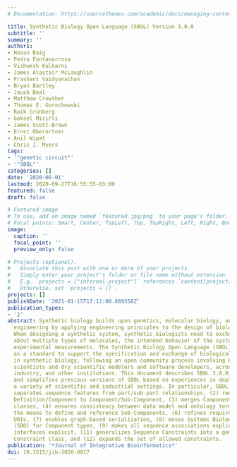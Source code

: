 ```yaml
---
# Documentation: https://sourcethemes.com/academic/docs/managing-content/

title: Synthetic Biology Open Language (SBOL) Version 3.0.0
subtitle: ''
summary: ''
authors:
- Hasan Baig
- Pedro Fontanarrosa
- Vishwesh Kulkarni
- James Alastair McLaughlin
- Prashant Vaidyanathan
- Bryan Bartley
- Jacob Beal
- Matthew Crowther
- Thomas E. Gorochowski
- Raik Grünberg
- Goksel Misirli
- James Scott-Brown
- Ernst Oberortner
- Anil Wipat
- Chris J. Myers
tags:
- '"genetic circuit"'
- '"SBOL"'
categories: []
date: '2020-06-01'
lastmod: 2020-09-27T16:55:55-03:00
featured: false
draft: false

# Featured image
# To use, add an image named `featured.jpg/png` to your page's folder.
# Focal points: Smart, Center, TopLeft, Top, TopRight, Left, Right, BottomLeft, Bottom, BottomRight.
image:
  caption: ''
  focal_point: ''
  preview_only: false

# Projects (optional).
#   Associate this post with one or more of your projects.
#   Simply enter your project's folder or file name without extension.
#   E.g. `projects = ["internal-project"]` references `content/project/deep-learning/index.md`.
#   Otherwise, set `projects = []`.
projects: []
publishDate: '2021-01-15T17:12:00.889558Z'
publication_types:
- '2'
abstract: Synthetic biology builds upon genetics, molecular biology, and metabolic
  engineering by applying engineering principles to the design of biological systems.
  When designing a synthetic system, synthetic biologists need to exchange information
  about multiple types of molecules, the intended behavior of the system, and actual
  experimental measurements. The Synthetic Biology Open Language (SBOL) has been developed
  as a standard to support the specification and exchange of biological design information
  in synthetic biology, following an open community process involving both wet bench
  scientists and dry scientific modelers and software developers, across academia,
  industry, and other institutions. This document describes SBOL 3.0.0, which condenses
  and simplifies previous versions of SBOL based on experiences in deployment across
  a variety of scientific and industrial settings. In particular, SBOL 3.0.0, (1)
  separates sequence features from part/sub-part relationships, (2) renames Component
  Definition/Component to Component/Sub-Component, (3) merges Component and Module
  classes, (4) ensures consistency between data model and ontology terms, (5) extends
  the means to define and reference Sub-Components, (6) refines requirements on object
  URIs, (7) enables graph-based serialization, (8) moves Systems Biology Ontology
  (SBO) for Component types, (9) makes all sequence associations explicit, (10) makes
  interfaces explicit, (11) generalizes Sequence Constraints into a general structural
  Constraint class, and (12) expands the set of allowed constraints.
publication: '*Journal of Integrative Bioinformatics*'
doi: 10.1515/jib-2020-0017
---
```

